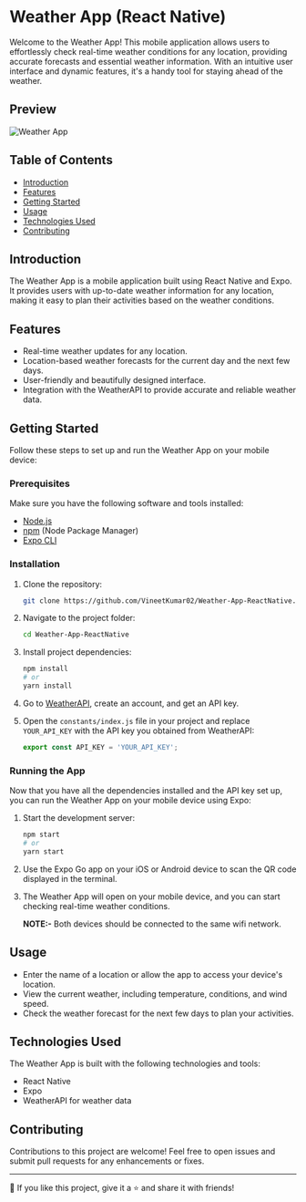 # Weather App (React Native)

Welcome to the Weather App! This mobile application allows users to effortlessly check real-time weather conditions for any location, providing accurate forecasts and essential weather information. With an intuitive user interface and dynamic features, it's a handy tool for staying ahead of the weather.

## Preview

![Weather App](https://drive.google.com/uc?id=1N09omcrwTZG5T5LlFGePH3il6dHeLVXU)

## Table of Contents
- [Introduction](#introduction)
- [Features](#features)
- [Getting Started](#getting-started)
- [Usage](#usage)
- [Technologies Used](#technologies-used)
- [Contributing](#contributing)

## Introduction

The Weather App is a mobile application built using React Native and Expo. It provides users with up-to-date weather information for any location, making it easy to plan their activities based on the weather conditions.


## Features

- Real-time weather updates for any location.
- Location-based weather forecasts for the current day and the next few days.
- User-friendly and beautifully designed interface.
- Integration with the WeatherAPI to provide accurate and reliable weather data.

## Getting Started

Follow these steps to set up and run the Weather App on your mobile device:

### Prerequisites

Make sure you have the following software and tools installed:

- [Node.js](https://nodejs.org/)
- [npm](https://www.npmjs.com/) (Node Package Manager)
- [Expo CLI](https://docs.expo.dev/get-started/installation/)

### Installation

1. Clone the repository:

    ```bash
    git clone https://github.com/VineetKumar02/Weather-App-ReactNative.git
    ```

2. Navigate to the project folder:

    ```bash
    cd Weather-App-ReactNative
    ```

3. Install project dependencies:

    ```bash
    npm install
    # or
    yarn install
    ```

4. Go to [WeatherAPI](https://www.weatherapi.com), create an account, and get an API key.

5. Open the `constants/index.js` file in your project and replace `YOUR_API_KEY` with the API key you obtained from WeatherAPI:

    ```javascript
    export const API_KEY = 'YOUR_API_KEY';
    ```

### Running the App

Now that you have all the dependencies installed and the API key set up, you can run the Weather App on your mobile device using Expo:

1. Start the development server:

    ```bash
    npm start
    # or
    yarn start
    ```

2. Use the Expo Go app on your iOS or Android device to scan the QR code displayed in the terminal.

3. The Weather App will open on your mobile device, and you can start checking real-time weather conditions.

    **NOTE:-** Both devices should be connected to the same wifi network.

## Usage

- Enter the name of a location or allow the app to access your device's location.
- View the current weather, including temperature, conditions, and wind speed.
- Check the weather forecast for the next few days to plan your activities.

## Technologies Used

The Weather App is built with the following technologies and tools:

- React Native
- Expo
- WeatherAPI for weather data

## Contributing
Contributions to this project are welcome! Feel free to open issues and submit pull requests for any enhancements or fixes.

---
💙 If you like this project, give it a ⭐ and share it with friends!
